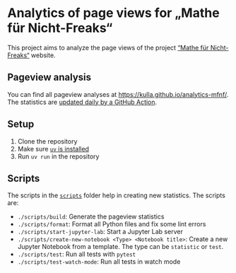 # Analytics of page views for „Mathe für Nicht-Freaks“

This project aims to analyze the page views of the project [“Mathe für Nicht-Freaks“](https://de.wikibooks.org/wiki/Mathe_f%C3%BCr_Nicht-Freaks) website.

## Pageview analysis

You can find all pageview analyses at https://kulla.github.io/analytics-mfnf/. The statistics are [updated daily by a GitHub Action](./github/workflows/publish.yml).

## Setup

1. Clone the repository
2. Make sure [`uv` is installed](https://docs.astral.sh/uv/getting-started/installation/)
3. Run `uv run` in the repository

## Scripts

The scripts in the [`scripts`](./scripts) folder help in creating new statistics. The scripts are:

- `./scripts/build`: Generate the pageview statistics
- `./scripts/format`: Format all Python files and fix some lint errors
- `./scripts/start-jupyter-lab`: Start a Jupyter Lab server
- `./scripts/create-new-notebook <Type> <Notebook title>`: Create a new Jupyter Notebook from a template. The type can be `statistic` or `test`.
- `./scripts/test`: Run all tests with `pytest`
- `./scripts/test-watch-mode`: Run all tests in watch mode
